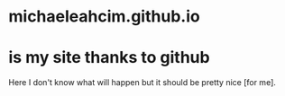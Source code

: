 # michaeleahcim.github.io 
# is my site thanks to github

Here I don't know what will happen but it should be pretty nice [for me].
